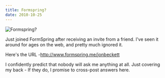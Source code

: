 ```yaml
---
title: Formspring?
date: 2010-10-25
---
```


![Formspring?](https://source.unsplash.com/0gkw_9fy0eQ/1600x900)

Just joined FormSpring after receiving an invite from a friend. I've seen it around for ages on the web, and pretty much ignored it.

Here's the URL -http://www.formspring.me/jonbeckett

I confidently predict that nobody will ask me anything at all. Just covering my back - If they do, I promise to cross-post answers here.
